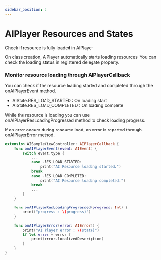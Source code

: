 ```yaml
---
sidebar_position: 3
---
```


# AIPlayer Resources and States

Check if resource is fully loaded in AIPlayer

On class creation, AIPlayer automatically starts loading resources. You can check the loading status in registered delegate property. 

### Monitor resource loading through AIPlayerCallback

You can check if the resource loading started and completed through the onAIPlayerEvent method.

- AIState.RES_LOAD_STARTED : On loading start
- AIState.RES_LOAD_COMPLETED : On loading complete

While the resource is loading you can use onAIPlayerResLoadingProgressed method to check loading progress. 

If an error occurs during resource load, an error is reported through onAIPlayerError method. 

```Swift
extension AISampleViewController: AIPlayerCallback {
	func onAIPlayerEvent(event: AIEvent) {
	    switch event.type {
	    	...
	    	case .RES_LOAD_STARTED:
	    		print("AI Resource loading started.")
	    	break
	    	case .RES_LOAD_COMPLETED:
	    		print("AI Resource loading completed.")
	    	break
	    	...
	    }
	}

	func onAIPlayerResLoadingProgressed(progress: Int) {
        print("progress : \(progress)")
    }

    func onAIPlayerError(error: AIError?) {
    	print("AI Player error : \(state)")
    	if let error = error {
			print(error.localizedDescription)
		}
    }
}
```
